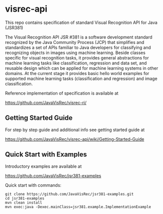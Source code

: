 # visrec-api
This repo contains specification of standard Visual Recognition API for Java (JSR381)

The Visual Recognition API JSR #381 is a software development standard recognized by the Java Community Process (JCP) that simplifies and standardizes a set of APIs familiar to Java developers for classifying and recognizing objects in images using machine learning. Beside classes specific for visual recognition tasks, it provides general abstractions for machine learning tasks like classification, regression and data set, and reusable design which can be applied for machine learning systems in other domains.
At the current stage it provides basic hello world examples for supported machine learning tasks (classification and regression) and image classification. 

Reference implementation of specification is available at

https://github.com/JavaVisRec/visrec-ri/

## Getting Started Guide
For step by step guide and additional info see getting started guide at

https://github.com/JavaVisRec/visrec-api/wiki/Getting-Started-Guide

## Quick Start with Examples

Introductory examples are available at

https://github.com/JavaVisRec/jsr381-examples

Quick start with commands:

    git clone https://github.com/JavaVisRec/jsr381-examples.git
    cd jsr381-examples
    mvn clean install
    mvn exec:java -Dexec.mainClass=jsr381.example.ImplementationExample

